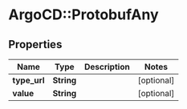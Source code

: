 # ArgoCD::ProtobufAny

## Properties
Name | Type | Description | Notes
------------ | ------------- | ------------- | -------------
**type_url** | **String** |  | [optional] 
**value** | **String** |  | [optional] 


